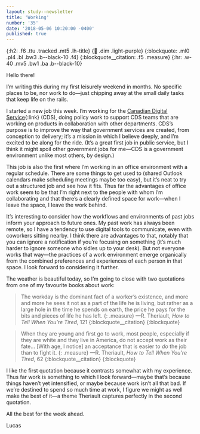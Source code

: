 ```yaml
---
layout: study--newsletter
title: 'Working'
number: '35'
date: '2018-05-06 10:20:00 -0400'
published: true
---
```


{:h2: .f6 .ttu .tracked .mt5 .lh-title}
{:link: .dim .light-purple}
{:blockquote: .ml0 .pl4 .bl .bw3 .b--black-10 .f4}
{:blockquote__citation: .f5 .measure}
{:hr: .w-40 .mv5 .bw1 .ba .b--black-10}

Hello there!

I’m writing this during my first leisurely weekend in months. No specific places to be, nor work to do—just chipping away at the small daily tasks that keep life on the rails.

I started a new job this week. I’m working for the [Canadian Digital Service](https://digital.canada.ca){:link} (CDS), doing policy work to support CDS teams that are working on products in collaboration with other departments. CDS’s purpose is to improve the way that government services are created, from conception to delivery; it’s a mission in which I believe deeply, and I’m excited to be along for the ride. (It’s a great first job in public service, but I think it might spoil other government jobs for me—CDS is a government environment unlike most others, by design.)

This job is also the first where I’m working in an office environment with a regular schedule. There are some things to get used to (shared Outlook calendars make scheduling meetings maybe too easy), but it’s neat to try out a structured job and see how it fits. Thus far the advantages of office work seem to be that I’m right next to the people with whom I’m collaborating and that there’s a clearly defined space for work—when I leave the space, I leave the work behind.

It’s interesting to consider how the workflows and environments of past jobs inform your approach to future ones. My past work has always been remote, so I have a tendency to use digital tools to communicate, even with coworkers sitting nearby. I think there are advantages to that, notably that you can ignore a notification if you’re focusing on something (it’s much harder to ignore someone who sidles up to your desk). But not everyone works that way—the practices of a work environment emerge organically from the combined preferences and experiences of each person in that space. I look forward to considering it further.

The weather is beautiful today, so I’m going to close with two quotations from one of my favourite books about work:

> The workday is the dominant fact of a worker’s existence, and more and more he sees it not as a part of the life he is living, but rather as a large hole in the time he spends on earth, the price he pays for the bits and pieces of life he has left.
> {: .measure}
> —R. Theriault, *How to Tell When You’re Tired*, 121
> {:blockquote__citation}
{:blockquote}

> When they are young and first go to work, most people, especially if they are white and they live in America, do not accept work as their fate… [With age, I notice] an acceptance that is easier to *do* the job than to fight it.
> {: .measure}
> —R. Theriault, *How to Tell When You’re Tired*, 62
> {:blockquote__citation}
{:blockquote}

I like the first quotation because it contrasts somewhat with my experience. Thus far work is something to which I look forward—maybe that’s because things haven’t yet intensified, or maybe because work isn’t all that bad. If we’re destined to spend so much time at work, I figure we might as well make the best of it—a theme Theriault captures perfectly in the second quotation.

All the best for the week ahead.

Lucas
